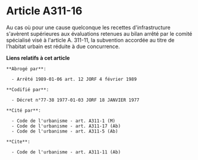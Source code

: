 # Article A311-16

Au cas où pour une cause quelconque les recettes d'infrastructure s'avèrent supérieures aux évaluations retenues au bilan
arrêté par le comité spécialisé visé à l'article A. 311-11, la subvention accordée au titre de l'habitat urbain est réduite à
due concurrence.

**Liens relatifs à cet article**

	**Abrogé par**:

	  - Arrêté 1989-01-06 art. 12 JORF 4 février 1989

	**Codifié par**:

	  - Décret n°77-38 1977-01-03 JORF 18 JANVIER 1977

	**Cité par**:

	  - Code de l'urbanisme - art. A311-1 (M)
	  - Code de l'urbanisme - art. A311-17 (Ab)
	  - Code de l'urbanisme - art. A311-5 (Ab)

	**Cite**:

	  - Code de l'urbanisme - art. A311-11 (Ab)
